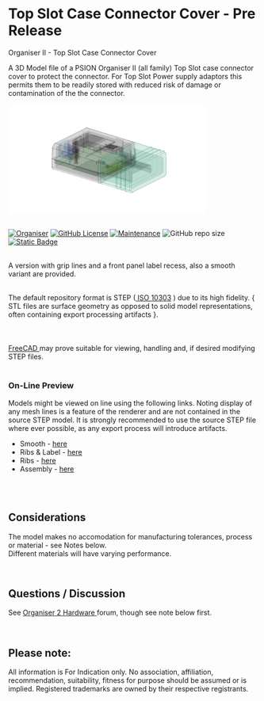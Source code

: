 # Top Slot Case Connector Cover - Pre Release
Organiser II - Top Slot Case Connector Cover

A 3D Model file of a PSION Organiser II (all family) Top Slot case connector cover to protect the connector. For Top Slot Power supply adaptors this permits them to be readily stored with reduced risk of damage or contamination of the the connector.  

<div align="center">
  <div style="display: flex; align-items: flex-start;">
  <img src="https://github.com/nofitnessforpurpose/TopSlotCaseConnectorCover/blob/main/images/Top%20Slot%20Case%20Cover%2002.png?raw=true" width="400px" alt="PSION Organiser II Top Slot Case. Image copyright (c) 10 August 2024 nofitnessforpurpose All Rights Reserved">
  </div>
</div>
<BR>

[![Organiser](https://img.shields.io/badge/gadget-Organiser_II-blueviolet.svg?%3D&style=flat-square)](https://en.wikipedia.org/wiki/Psion_Organiser)
[![GitHub License](https://img.shields.io/github/license/nofitnessforpurpose/SlidingCover?style=flat-square)](https://github.com/nofitnessforpurpose/TopSlotCaseConnectorCover/blob/main/LICENSE)
[![Maintenance](https://img.shields.io/badge/maintained%3F-yes-green.svg?style=flat-square)](https://github.com/nofitnessforpurpose/TopSlotCaseConnectorCover/graphs/commit-activity)
![GitHub repo size](https://img.shields.io/github/repo-size/nofitnessforpurpose/TopSlotCaseConnectorCover?style=flat-square)
[![Static Badge](https://img.shields.io/badge/format-STEP%20Solid%20Model-blue?style=flat-square)](https://en.wikipedia.org/wiki/ISO_10303)

<br>  
A version with grip lines and a front panel label recess, also a smooth variant are provided.  

<br>
<br>

The default repository format is STEP (<a target="_blank" rel="noopener noreferrer" href="https://en.wikipedia.org/wiki/ISO_10303"> ISO 10303</a> ) due to its high fidelity.  { STL files are surface geometry as opposed to solid model representations, often containing export processing artifacts }. <br>  
<br>  
<a target="_blank" rel="noopener noreferrer" href="https://www.freecad.org/" > FreeCAD </a> may prove suitable for viewing, handling and, if desired modifying STEP files.
<br>
<br>

### On-Line Preview   
Models might be viewed on line using the following links. Noting display of any mesh lines is a feature of the renderer and are not contained in the source STEP model. It is strongly recommended to use the source STEP file where ever possible, as any export process will introduce artifacts.  
 - Smooth - <a target="_blank" href="https://3dviewer.net/#model=https://github.com/nofitnessforpurpose/TopSlotCaseConnectorCover/blob/main/CAD/Top-Slot-Case-Cover%2001-smooth.stp">here</a>  
 - Ribs & Label - <a target="_blank" href="https://3dviewer.net/#model=https://github.com/nofitnessforpurpose/TopSlotCaseConnectorCover/blob/main/CAD/Top-Slot-Case-Cover%2001-label.stp">here</a>  
 - Ribs - <a target="_blank" href="https://3dviewer.net/#model=https://github.com/nofitnessforpurpose/TopSlotCaseConnectorCover/blob/main/CAD/Top-Slot-Case-Cover%2001.stp">here</a>  
 - Assembly - <a target="_blank" href="https://3dviewer.net/#model=https://github.com/nofitnessforpurpose/TopSlotCaseConnectorCover/blob/main/CAD/asstscc.stp">here</a>  
<BR>
<BR>

## Considerations
The model makes no accomodation for manufacturing tolerances, process or material - see Notes below. 
<BR>
Different materials will have varying performance.

<BR>

## Questions / Discussion
See <a target="_blank" rel="noopener noreferrer" href="https://www.organiser2.com/"> Organiser 2 Hardware </a> forum, though see note below first.

<BR>

## Please note:  
All information is For Indication only.
No association, affiliation, recommendation, suitability, fitness for purpose should be assumed or is implied.
Registered trademarks are owned by their respective registrants.
